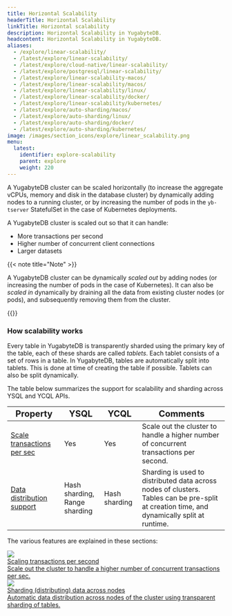 ```yaml
---
title: Horizontal Scalability
headerTitle: Horizontal Scalability
linkTitle: Horizontal scalability
description: Horizontal Scalability in YugabyteDB.
headcontent: Horizontal Scalability in YugabyteDB.
aliases:
  - /explore/linear-scalability/
  - /latest/explore/linear-scalability/
  - /latest/explore/cloud-native/linear-scalability/
  - /latest/explore/postgresql/linear-scalability/
  - /latest/explore/linear-scalability-macos/
  - /latest/explore/linear-scalability/macos/
  - /latest/explore/linear-scalability/linux/
  - /latest/explore/linear-scalability/docker/
  - /latest/explore/linear-scalability/kubernetes/
  - /latest/explore/auto-sharding/macos/
  - /latest/explore/auto-sharding/linux/
  - /latest/explore/auto-sharding/docker/
  - /latest/explore/auto-sharding/kubernetes/
image: /images/section_icons/explore/linear_scalability.png
menu:
  latest:
    identifier: explore-scalability
    parent: explore
    weight: 220
---
```


A YugabyteDB cluster can be scaled horizontally (to increase the aggregate vCPUs, memory and disk in the database cluster) by dynamically adding nodes to a running cluster, or by increasing the number of pods in the `yb-tserver` StatefulSet in the case of Kubernetes deployments.

A YugabyteDB cluster is scaled out so that it can handle:

* More transactions per second
* Higher number of concurrent client connections
* Larger datasets

{{< note title="Note" >}}

A YugabyteDB cluster can be dynamically *scaled out* by adding nodes (or increasing the number of pods in the case of Kubernetes). It can also be *scaled in* dynamically by draining all the data from existing cluster nodes (or pods), and subsequently removing them from the cluster.

{{</note >}}

### How scalability works

Every table in YugabyteDB is transparently sharded using the primary key of the table, each of these shards are called *tablets*. Each tablet consists of a set of rows in a table. In YugabyteDB, tables are automatically split into tablets. This is done at time of creating the table if possible. Tablets can also be split dynamically.

The table below summarizes the support for scalability and sharding across YSQL and YCQL APIs.

| <span style="font-size:20px;">Property</span> | <span style="font-size:20px;">YSQL</span> | <span style="font-size:20px;">YCQL</span> | <span style="font-size:20px;">Comments</span> |
|--------------------------------------------------|-------------|----------|----------|
| <span style="font-size:16px;">[Scale transactions per sec](scaling-transactions/)</span> | <span style="font-size:16px;">Yes</span> | <span style="font-size:16px;">Yes</span> | Scale out the cluster to handle a higher number of concurrent transactions per second. |
| <span style="font-size:16px;">[Data distribution support](sharding-data/)</span> | <span style="font-size:16px;">Hash sharding, <br/>  Range sharding</span>  | <span style="font-size:16px;">Hash sharding</span> | Sharding is used to distributed data across nodes of clusters. <br/> Tables can be pre-split at creation time, and dynamically split at runtime. |

The various features are explained in these sections:

<div class="row">

   <div class="col-12 col-md-6 col-lg-12 col-xl-6">
    <a class="section-link icon-offset" href="scaling-transactions">
      <div class="head">
        <img class="icon" src="/images/section_icons/explore/linear_scalability.png" aria-hidden="true" />
        <div class="title">Scaling transactions per second</div>
      </div>
      <div class="body">
        Scale out the cluster to handle a higher number of concurrent transactions per sec.
      </div>
    </a>
  </div>

  <div class="col-12 col-md-6 col-lg-12 col-xl-6">
    <a class="section-link icon-offset" href="sharding-data/">
      <div class="head">
        <img class="icon" src="/images/section_icons/explore/auto_sharding.png" aria-hidden="true" />
        <div class="title">Sharding (distributing) data across nodes</div>
      </div>
      <div class="body">
        Automatic data distribution across nodes of the cluster using transparent sharding of tables.
      </div>
    </a>
  </div>

</div>
